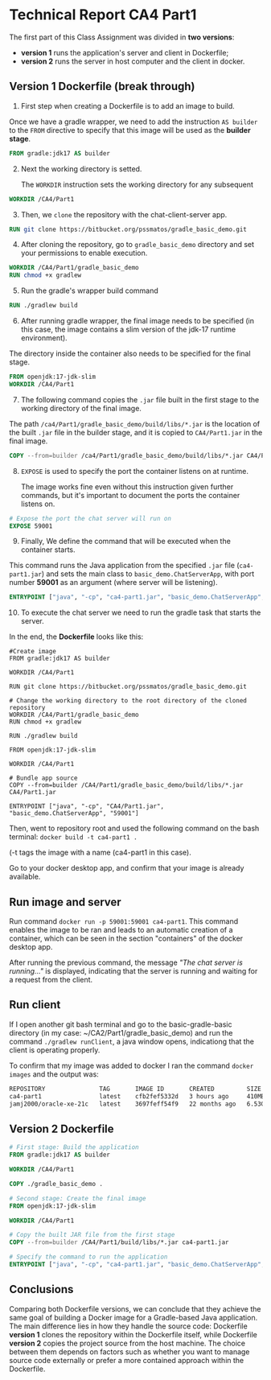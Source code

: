 # Technical Report CA4 Part1

The first part of this Class Assignment was divided in **two versions**: 
- **version 1** runs the application's server and client in Dockerfile; 
- **version 2** runs the server in host computer and the client in docker.

## Version 1 Dockerfile (break through)

1. First step when creating a Dockerfile is to add an image to build. 

Once we have a gradle wrapper, we need to add the instruction `AS builder` to the `FROM` directive to specify that this image will be used as the **builder stage**.
```Dockerfile
FROM gradle:jdk17 AS builder
```

2. Next the working directory is setted.

   The `WORKDIR` instruction sets the working directory for any subsequent
```Dockerfile
WORKDIR /CA4/Part1
```

3. Then, we `clone` the repository with the chat-client-server app.
```Dockerfile
RUN git clone https://bitbucket.org/pssmatos/gradle_basic_demo.git
```

4. After cloning the repository, go to `gradle_basic_demo` directory and set your permissions to enable execution.
```Dockerfile
WORKDIR /CA4/Part1/gradle_basic_demo
RUN chmod +x gradlew
```

5. Run the gradle's wrapper build command
```Dockerfile
RUN ./gradlew build
```

6. After running gradle wrapper, the final image needs to be specified (in this case, the image contains a slim version of the jdk-17 runtime environment).
  
The directory inside the container also needs to be specified for the final stage.
```Dockerfile
FROM openjdk:17-jdk-slim
WORKDIR /CA4/Part1
```

7. The following command copies the `.jar` file built in the first stage to the working directory of the final image. 

The path `/ca4/Part1/gradle_basic_demo/build/libs/*.jar` is the location of the built `.jar` file in the builder stage, and it is copied to `CA4/Part1.jar` in the final image.
```Dockerfile
COPY --from=builder /ca4/Part1/gradle_basic_demo/build/libs/*.jar CA4/Part1.jar
```

8. `EXPOSE` is used to specify the port the container listens on at runtime.

   The image works fine even without this instruction given further commands, but it's important to document the ports the container listens on.
```Dockerfile
# Expose the port the chat server will run on
EXPOSE 59001
```

9. Finally, We define the command that will be executed when the container starts.
  
This command runs the Java application from the specified `.jar` file (`ca4-part1.jar`) and sets the main class to `basic_demo.ChatServerApp`, with port number **59001** as an argument (where server will be listening).
```Dockerfile
ENTRYPOINT ["java", "-cp", "ca4-part1.jar", "basic_demo.ChatServerApp", "59001"]
```

10. To execute the chat server we need to run the gradle task that starts the server.

In the end, the **Dockerfile** looks like this:
```Dockerfile:
#Create image
FROM gradle:jdk17 AS builder

WORKDIR /CA4/Part1

RUN git clone https://bitbucket.org/pssmatos/gradle_basic_demo.git

# Change the working directory to the root directory of the cloned repository
WORKDIR /CA4/Part1/gradle_basic_demo
RUN chmod +x gradlew

RUN ./gradlew build

FROM openjdk:17-jdk-slim

WORKDIR /CA4/Part1

# Bundle app source
COPY --from=builder /CA4/Part1/gradle_basic_demo/build/libs/*.jar CA4/Part1.jar

ENTRYPOINT ["java", "-cp", "CA4/Part1.jar", "basic_demo.ChatServerApp", "59001"]
```

Then, went to repository root and used the following command on the bash terminal: `docker build -t ca4-part1 . `

(-t tags the image with a name (ca4-part1 in this case).

Go to your docker desktop app, and confirm that your image is already available.

## Run image and server
Run command `docker run -p 59001:59001 ca4-part1`. This command enables the image to be ran and leads to an automatic creation of a container, which can be seen  in the section "containers" of the docker desktop app.

After running the previous command, the message *"The chat server is running..."* is displayed, indicating that the server is running and waiting for a request from the client.

## Run client
If I open another git bash terminal and go to the basic-gradle-basic directory (in my case: ~/CA2/Part1/gradle_basic_demo) and run the command `./gradlew runClient`, a java window opens, indicationg that the client is operating properly.

To confirm that my image was added to docker I ran the command `docker images` and the output was:

```bash
REPOSITORY               TAG       IMAGE ID       CREATED         SIZE
ca4-part1                latest    cfb2fef5332d   3 hours ago     410MB
jamj2000/oracle-xe-21c   latest    3697feff54f9   22 months ago   6.53GB
```


## Version 2 Dockerfile

```Dockerfile
# First stage: Build the application
FROM gradle:jdk17 AS builder

WORKDIR /CA4/Part1

COPY ./gradle_basic_demo .

# Second stage: Create the final image
FROM openjdk:17-jdk-slim

WORKDIR /CA4/Part1

# Copy the built JAR file from the first stage
COPY --from=builder /CA4/Part1/build/libs/*.jar ca4-part1.jar

# Specify the command to run the application
ENTRYPOINT ["java", "-cp", "ca4-part1.jar", "basic_demo.ChatServerApp", "59001"]
```

## Conclusions
Comparing both Dockerfile versions, we can conclude that they achieve the same goal of building a Docker image for a Gradle-based Java application.
The main difference lies in how they handle the source code: Dockerfile **version 1** clones the repository within the Dockerfile itself, while Dockerfile **version 2** copies the project source from the host machine. The choice between them depends on factors such as whether you want to manage source code externally or prefer a more contained approach within the Dockerfile.

